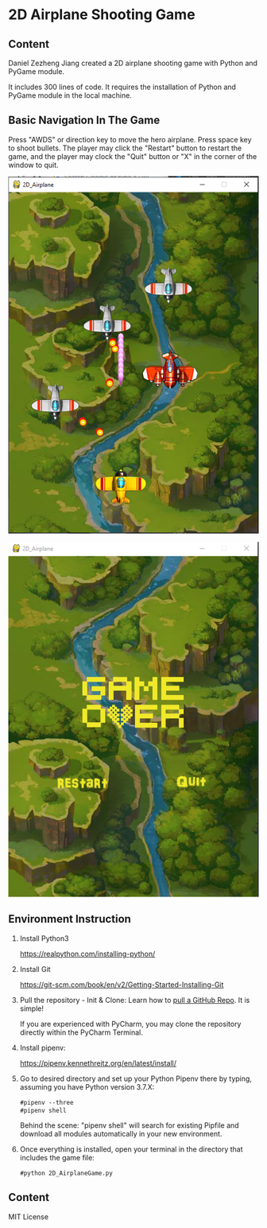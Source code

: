 # 2D Airplane Shooting Game

## Content

Daniel Zezheng Jiang created a 2D airplane shooting game with Python and PyGame module.

It includes 300 lines of code. It requires the installation of Python and PyGame module in the local machine.

## Basic Navigation In The Game 

Press "AWDS" or direction key to move the hero airplane. Press space key to shoot bullets. The player may click the "Restart" button to restart the game, and the player may clock the "Quit" button or "X" in the corner of the window to quit.

![Hero Airplane is shoting](screenshots/shooting.png?raw=true "Hero Airplane is shoting")

![End of The Game](screenshots/end.png?raw=true "End of The Game")


## Environment Instruction
1. Install Python3

    https://realpython.com/installing-python/

2. Install Git 

    https://git-scm.com/book/en/v2/Getting-Started-Installing-Git

3. Pull the repository - Init & Clone:
Learn how to [pull a GitHub Repo](https://git-scm.com/book/en/v2/Git-Basics-Getting-a-Git-Repository). It is simple!

    If you are experienced with PyCharm, you may clone the repository directly within the PyCharm Terminal.

4. Install pipenv:
  
    https://pipenv.kennethreitz.org/en/latest/install/
  
5. Go to desired directory and set up your Python Pipenv there by typing, assuming you have Python version 3.7.X:

    ```
    #pipenv --three
    #pipenv shell
    ```
  
    Behind the scene: "pipenv shell" will search for existing Pipfile and download all modules automatically in your new environment.

5. Once everything is installed, open your terminal in the directory that includes the game file:
  
    ```
    #python 2D_AirplaneGame.py
    ```

## Content

MIT License